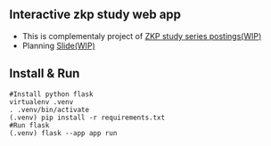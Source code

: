## Interactive zkp study web app

* This is complementaly project of [ZKP study series postings(WIP)](https://www.notion.so/tokamak/6e59b0e13af24a83ae50a10cd59dfbfa?pvs=4)
* Planning [Slide(WIP)](https://docs.google.com/presentation/d/1gyE7doHPxNJlUdqTsoKuZ7dRIysq2ujiy1CCSgBM-Ik/edit#slide=id.p)

## Install & Run
```shell
#Install python flask
virtualenv .venv
. .venv/bin/activate
(.venv) pip install -r requirements.txt
#Run flask
(.venv) flask --app app run
```